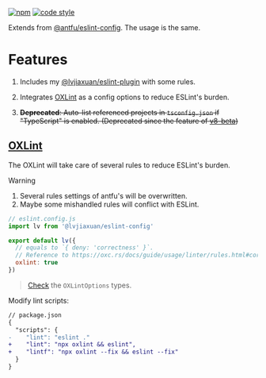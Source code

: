 [![npm](https://img.shields.io/npm/v/@lvjiaxuan/eslint-config)](https://www.npmjs.com/package/@lvjiaxuan/eslint-config)
[![code style](https://antfu.me/badge-code-style.svg)](https://github.com/antfu/eslint-config)

Extends from [@antfu/eslint-config](https://github.com/antfu/eslint-config). The usage is the same.

# Features
1. Includes my [@lvjiaxuan/eslint-plugin](https://github.com/lvjiaxuan/eslint-config/blob/main/packages/eslint-plugin/src/index.ts) with some rules.

2. Integrates [OXLint](https://github.com/oxc-project/oxc#-linter) as a config options to reduce ESLint's burden.

3. ~~**Deprecated**: Auto-list referenced projects in `tsconfig.json` if "TypeScript" is enabled. (Deprecated since the feature of [v8-beta](https://typescript-eslint.io/blog/announcing-typescript-eslint-v8-beta/#project-service))~~

## [OXLint](https://github.com/oxc-project/oxc#-linter)

The OXLint will take care of several rules to reduce ESLint's burden.

> [!WARNING]
> 1. Several rules settings of antfu's will be overwritten.
> 2. Maybe some mishandled rules will conflict with ESLint.

```js
// eslint.config.js
import lv from '@lvjiaxuan/eslint-config'

export default lv({
  // equals to `{ deny: 'correctness' }`.
  // Reference to https://oxc.rs/docs/guide/usage/linter/rules.html#correctness-173 .
  oxlint: true
})
```

> [Check](https://github.com/lvjiaxuan/eslint-config/blob/main/packages/eslint-config/src/types.ts) the `OXLintOptions` types.

Modify lint scripts:
<!-- eslint-skip -->
```diff
// package.json
{
  "scripts": {
-    "lint": "eslint ."
+    "lint": "npx oxlint && eslint",
+    "lintf": "npx oxlint --fix && eslint --fix"
  }
}
```

